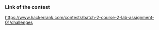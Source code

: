 ### Link of the contest
https://www.hackerrank.com/contests/batch-2-course-2-lab-assignment-01/challenges